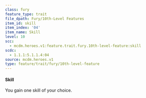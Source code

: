 ```yaml
---
class: fury
feature_type: trait
file_dpath: Fury/10th-Level Features
item_id: skill
item_index: '04'
item_name: Skill
level: 10
scc:
  - mcdm.heroes.v1:feature.trait.fury.10th-level-feature:skill
scdc:
  - 1.1.1:5.1.1.4:04
source: mcdm.heroes.v1
type: feature/trait/fury/10th-level-feature
---
```


#### Skill

You gain one skill of your choice.
